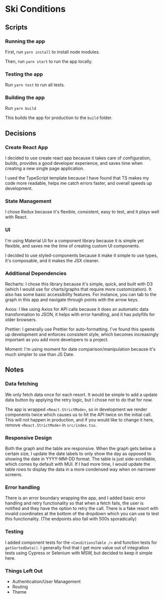 # Ski Conditions

## Scripts

### Running the app

First, run `yarn install` to install node modules.

Then, run `yarn start` to run the app locally.

### Testing the app

Run `yarn test` to run all tests.

### Building the app

Run `yarn build`

This builds the app for production to the `build` folder.

## Decisions

### Create React App

I decided to use create react app because it takes care of configuration, builds, provides a good developer experience, and saves time when creating a new single page application.

I used the TypeScript template because I have found that TS makes my code more readable, helps me catch errors faster, and overall speeds up development.

### State Management

I chose Redux because it's flexible, consistent, easy to test, and it plays well with React.

### UI

I'm using Material UI for a component library because it is simple yet flexible, and saves me the time of creating custom UI components.

I decided to use styled-components because it make it simple to use types, it's composable, and it makes the JSX cleaner.

### Additional Dependencies

Recharts: I chose this library because it's simple, quick, and built with D3 (which I would use for charts/graphs that require more customization). It also has some basic accessibility features. For instance, you can tab to the graph in this app and navigate through points with the arrow keys.

Axios: I like using Axios for API calls because it does an automatic data transformation to JSON, it helps with error handling, and it has polyfills for older browsers.

Prettier: I generally use Prettier for auto-formatting. I've found this speeds up development and enforces consistent style, which becomes increasingly important as you add more developers to a project.

Moment: I'm using moment for date comparison/manipulation because it's much simpler to use than JS Date.

## Notes

### Data fetching

We only fetch data once for each resort. It would be simple to add a update data button by applying the retry logic, but I chose not to do that for now.

The app is wrapped `<React.StrictMode>`, so in development we render components twice which causes us to hit the API twice on the initial call. This will not happen in production, and if you would like to change it here, remove `<React.StrictMode>` in `src/index.tsx`.

### Responsive Design
 Both the graph and the table are responsive. When the graph gets below a certain size, I update the date labels to only show the day as opposed to showing the date in YYYY-MM-DD format. The table is just side-scrollable, which comes by default with MUI. If I had more time, I would update the table rows to display the data in a more condensed way when on narrower screens.

### Error handling

There is an error boundary wrapping the app, and I added basic error handling and retry functionality so that when a fetch fails, the user is notified and they have the option to retry the call. There is a fake resort with invalid coordinates at the bottom of the dropdown which you can use to test this functionality. (The endpoints also fail with 500s sporadically)



### Testing
I added component tests for the `<ConditionsTable />` and function tests for `getSortedData()`. I generally find that I get more value out of integration tests using Cypress or Selenium with MSW, but decided to keep it simple here. 

### Things Left Out
- Authentication/User Management
- Routing
- Theme